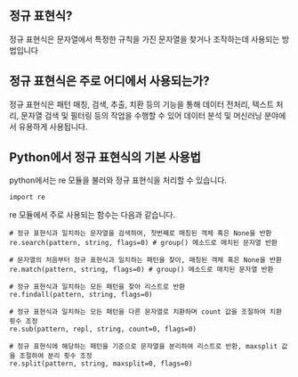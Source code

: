 ## 정규 표현식?
정규 표현식은 문자열에서 특정한 규칙을 가진 문자열을 찾거나 조작하는데 사용되는 방법입니다


## 정규 표현식은 주로 어디에서 사용되는가?
정규 표현식은 패턴 매칭, 검색, 추출, 치환 등의 기능을 통해 데이터 전처리, 텍스트 처리, 문자열 검색 및 필터링 등의 작업을 수행할 수 있어 데이터 분석 및 머신러닝 분야에서 유용하게 사용됩니다.


## Python에서 정규 표현식의 기본 사용법
python에서는 re 모듈을 불러와 정규 표현식을 처리할 수 있습니다.

    import re
    
re 모듈에서 주로 사용되는 함수는 다음과 같습니다.
    
    # 정규 표현식과 일치하는 문자열을 검색하여, 첫번째로 매칭된 객체 혹은 None을 반환
    re.search(pattern, string, flags=0) # group() 메소드로 매치된 문자열 반환
    
    # 문자열의 처음부터 정규 표현식과 일치하는 패턴을 찾아, 매칭된 객체 혹은 None을 반환
    re.match(pattern, string, flags=0) # group() 메소드로 매치된 문자열 반환
    
    # 정규 표현식과 일치하는 모든 패턴을 찾아 리스트로 반환
    re.findall(pattern, string, flags=0)
    
    # 정규 표현식과 일치하는 모든 패턴을 다른 문자열로 치환하며 count 값을 조절하여 치환 횟수 조정
    re.sub(pattern, repl, string, count=0, flags=0)
    
    # 정규 표현식에 해당하는 패턴을 기준으로 문자열을 분리하여 리스트로 반환, maxsplit 값을 조절하여 분리 횟수 조정
    re.split(pattern, string, maxsplit=0, flags=0)
